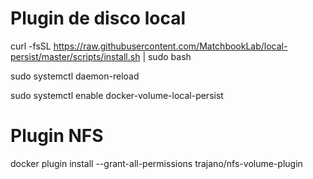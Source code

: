 # Plugin de disco local

curl -fsSL https://raw.githubusercontent.com/MatchbookLab/local-persist/master/scripts/install.sh | sudo bash

sudo systemctl daemon-reload

sudo systemctl enable docker-volume-local-persist

# Plugin NFS

docker plugin install --grant-all-permissions trajano/nfs-volume-plugin

